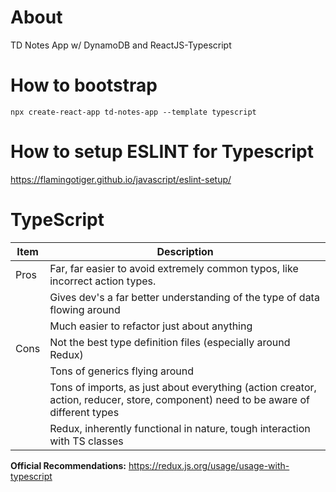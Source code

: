 # About
TD Notes App w/ DynamoDB and ReactJS-Typescript

# How to bootstrap
`npx create-react-app td-notes-app --template typescript`

# How to setup ESLINT for Typescript
https://flamingotiger.github.io/javascript/eslint-setup/


# TypeScript
| Item | Description |
| --- | --- |
| Pros | Far, far easier to avoid extremely common typos, like incorrect action types. |
| | Gives dev's a far better understanding of the type of data flowing around  |
| | Much easier to refactor just about anything |
| Cons | Not the best type definition files (especially around Redux)
| | Tons of generics flying around |
| | Tons of imports, as just about everything (action creator, action, reducer, store, component) need to be aware of different types |
| | Redux, inherently functional in nature, tough interaction with TS classes |

**Official Recommendations:** https://redux.js.org/usage/usage-with-typescript

